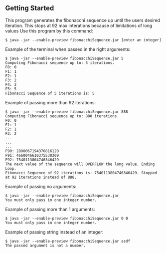 ## Getting Started

This program generates the fibonacchi sequence up until the users desired iteration. This stops at 92 max interations because of limitations of long values
Use this program by this command:
```
$ java -jar --enable-preview fibonacchiSequence.jar [enter an integer]
```

Example of the terminal when passed in the right arguments:
```
$ java -jar --enable-preview fibonacchiSequence.jar 5
Computing Fibonacci sequence up to: 5 iterations.
F0: 0
F1: 1
F2: 1
F3: 2
F4: 3
F5: 5
Fibonacci Sequence of 5 iterations is: 5
```


Example of passing more than 92 iterations:
```
$ java -jar --enable-preview fibonacchiSequence.jar 888
Computing Fibonacci sequence up to: 888 iterations.
F0: 0
F1: 1
F2: 1
F3: 2
...
...
...
F90: 2880067194370816120
F91: 4660046610375530309
F92: 7540113804746346429
The next value of the sequence will OVERFLOW the long value. Ending Loop.
Fibonacci Sequence of 92 iterations is: 7540113804746346429. Stopped at 92 iterations instead of 888.
```
Example of passing no arguments:
```
$ java -jar --enable-preview fibonacchiSequence.jar 
You must only pass in one integer number.
```

Example of passing more than 1 arguments:
```
$ java -jar --enable-preview fibonacchiSequence.jar 0 0 
You must only pass in one integer number.
```

Example of passing string instead of an integer:
```
$ java -jar --enable-preview fibonacchiSequence.jar asdf
The passed argument is not a number.
```
